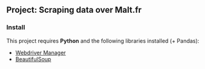 ## Project: Scraping data over Malt.fr

### Install

This project requires **Python** and the following libraries installed (+ Pandas):

- [Webdriver Manager](https://www.npmjs.com/package/webdriver-manager)
- [BeautifulSoup](https://pypi.org/project/beautifulsoup4/)
